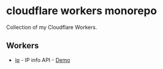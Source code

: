 # cloudflare workers monorepo

Collection of my Cloudflare Workers.

## Workers

- [ip](./apps/ip) - IP info API - [Demo](https://ip.zim.dev)
